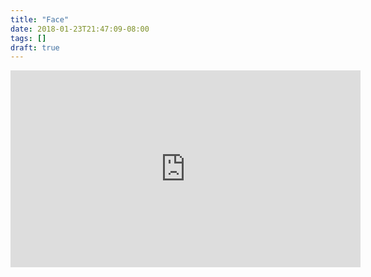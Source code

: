```yaml
---
title: "Face"
date: 2018-01-23T21:47:09-08:00
tags: []
draft: true
---
```


<!--more-->

<iframe width="560" height="315" src="https://www.youtube.com/embed/g2MXf2pqEBQ" frameborder="0" allow="autoplay; encrypted-media" allowfullscreen></iframe>
